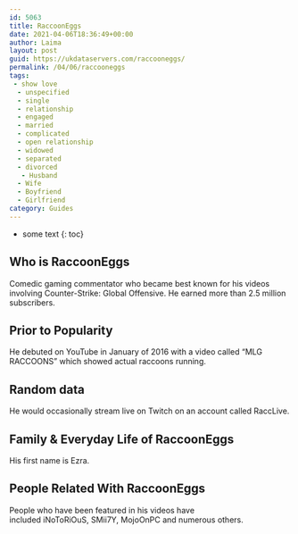 ```yaml
---
id: 5063
title: RaccoonEggs
date: 2021-04-06T18:36:49+00:00
author: Laima
layout: post
guid: https://ukdataservers.com/raccooneggs/
permalink: /04/06/raccooneggs
tags:
 - show love
  - unspecified
  - single
  - relationship
  - engaged
  - married
  - complicated
  - open relationship
  - widowed
  - separated
  - divorced
   - Husband
  - Wife
  - Boyfriend
  - Girlfriend
category: Guides
---
```


* some text
{: toc}


## Who is RaccoonEggs
                  
                  
                  
Comedic gaming commentator who became best known for his videos involving Counter-Strike: Global Offensive. He earned more than 2.5 million subscribers.
                  
              
            
              
            
                
                
                
## Prior to Popularity
                  
                  
                  
He debuted on YouTube in January of 2016 with a video called &#8220;MLG RACCOONS&#8221; which showed actual raccoons running.
                  
              
            
              
            
                
                
                
## Random data
                  
                  
                  
He would occasionally stream live on Twitch on an account called RaccLive.
                  
              
            
              
            
                
                
                
## Family & Everyday Life of RaccoonEggs
                  
                  
                  
His first name is Ezra.
                  
              
            
              
            
                
                
                
## People Related With RaccoonEggs
                  
                  
                  
People who have been featured in his videos have included iNoToRiOuS, SMii7Y, MojoOnPC and numerous others.
                  
              
            
              
            
                
              
            
              
              
            
            
              
            
          
          
          